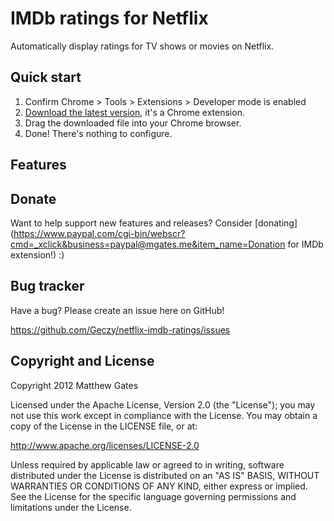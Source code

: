 IMDb ratings for Netflix
=======================

Automatically display ratings for TV shows or movies on Netflix.

Quick start
------------

1. Confirm Chrome > Tools > Extensions > Developer mode is enabled
2. [Download the latest version](https://github.com/Geczy/netflix-imdb-ratings/raw/master/compiled/netflix-imdb-ratings.crx), it's a Chrome extension.
3. Drag the downloaded file into your Chrome browser.
4. Done! There's nothing to configure.

Features
------------


Donate
-----------

Want to help support new features and releases? Consider [donating](https://www.paypal.com/cgi-bin/webscr?cmd=_xclick&business=paypal@mgates.me&item_name=Donation for IMDb extension!) :)

Bug tracker
-----------

Have a bug? Please create an issue here on GitHub!

https://github.com/Geczy/netflix-imdb-ratings/issues

Copyright and License
---------------------

Copyright 2012 Matthew Gates

Licensed under the Apache License, Version 2.0 (the "License"); you may not use this work except in
compliance with the License. You may obtain a copy of the License in the LICENSE file, or at:

http://www.apache.org/licenses/LICENSE-2.0

Unless required by applicable law or agreed to in writing, software distributed under the License is
distributed on an "AS IS" BASIS, WITHOUT WARRANTIES OR CONDITIONS OF ANY KIND, either express or implied.
See the License for the specific language governing permissions and limitations under the License.